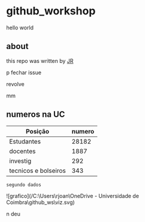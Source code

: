 # github_workshop
hello world
## about
this repo was written by [JR](www.google.com)

p fechar issue

revolve 

mm


## numeros na UC

|Posição|numero|
|---|----|
|Estudantes|28182|
|docentes|1887|
|investig| 292|
|tecnicos e bolseiros|343|

```
segundo dados
```

![grafico](/C:\Users\rjoan\OneDrive - Universidade de Coimbra\github_ws\viz.svg)

n deu